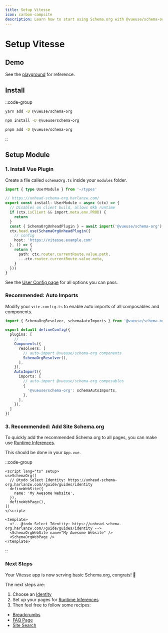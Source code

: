 ```yaml
---
title: Setup Vitesse
icon: carbon-campsite
description: Learn how to start using Schema.org with @vueuse/schema-org in Vitesse.
---
```


# Setup Vitesse

## Demo

See the [playground](https://github.com/vueuse/schema-org/tree/main/playgrounds/vitesse) for reference.

## Install

::code-group

```bash [yarn]
yarn add -D @vueuse/schema-org
```

```bash [npm]
npm install -D @vueuse/schema-org
```

```bash [pnpm]
pnpm add -D @vueuse/schema-org
```

::


## Setup Module

### 1. Install Vue Plugin

Create a file called `schemaOrg.ts` inside your `modules` folder.

```ts [src/modules/schemaOrg.ts]
import { type UserModule } from '~/types'

// https://unhead-schema-org.harlanzw.com/
export const install: UserModule = async (ctx) => {
  // Disables on client build, allows 0kb runtime
  if (ctx.isClient && import.meta.env.PROD) {
    return
  }
  const { SchemaOrgUnheadPlugin } = await import('@vueuse/schema-org')
  ctx.head.use(SchemaOrgUnheadPlugin({
    // config
    host: 'https://vitesse.example.com'
  }, () => {
    return {
      path: ctx.router.currentRoute.value.path,
      ...ctx.router.currentRoute.value.meta,
    }
  }))
}
```

See the [User Config page](/guide/guides/user-config) for all options you can pass.

### Recommended: Auto Imports

Modify your `vite.config.ts` to enable auto imports of all composables and components.

```ts [vite.config.ts]
import { SchemaOrgResolver, schemaAutoImports } from '@vueuse/schema-org'

export default defineConfig({
  plugins: [
    // ...
    Components({
      resolvers: [
        // auto-import @vueuse/schema-org components  
        SchemaOrgResolver(),
      ],
    }),
    AutoImport({
      imports: [
        // auto-import @vueuse/schema-org composables  
        {
          '@vueuse/schema-org': schemaAutoImports,
        },
      ],
    }),
  ]
})
```

### 3. Recommended: Add Site Schema.org

To quickly add the recommended Schema.org to all pages, you can make use [Runtime Inferences](/guide/getting-started/how-it-works#runtime-inferences).

This should be done in your `App.vue`.

::code-group

```vue [Composition API]
<script lang="ts" setup>
useSchemaOrg([
  // @todo Select Identity: https://unhead-schema-org.harlanzw.com//guide/guides/identity
  defineWebSite({
    name: 'My Awesome Website',
  }),
  defineWebPage(),
])
</script>
```

```vue [Component API]
<template>
  <!-- @todo Select Identity: https://unhead-schema-org.harlanzw.com//guide/guides/identity -->
  <SchemaOrgWebSite name="My Awesome Website" />
  <SchemaOrgWebPage />
</template>
```

::

### Next Steps

Your Vitesse app is now serving basic Schema.org, congrats! 🎉

The next steps are:
1. Choose an [Identity](/guide/guides/identity)
2. Set up your pages for [Runtime Inferences](/guide/getting-started/how-it-works#runtime-inferences)
3. Then feel free to follow some recipes:

- [Breadcrumbs](/guide/recipes/breadcrumbs)
- [FAQ Page](/guide/recipes/faq)
- [Site Search](/guide/recipes/site-search)
